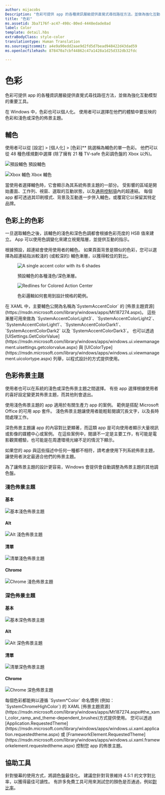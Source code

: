 ```yaml
---
author: mijacobs
Description: "色彩可提供 app 的各種資訊層級提供直覺式尋找路徑方法，並做為強化互動模型的重要工具。"
title: "色彩"
ms.assetid: 3ba7176f-ac47-498c-80ed-4448edade8ad
label: Color
template: detail.hbs
extraBodyClass: style-color
translationtype: Human Translation
ms.sourcegitcommit: a4e9a90edd2aae9d2fd5d7bead948422d43dad59
ms.openlocfilehash: 878470a7cbf44862c47a1428a1d25d332db32fdc

---
```


# 色彩

色彩可提供 app 的各種資訊層級提供直覺式尋找路徑方法，並做為強化互動模型的重要工具。

在 Windows 中，色彩也可以個人化。 使用者可以選擇在他們的體驗中要反映的色彩和淺色或深色的佈景主題。

## 輔色

使用者可以從 [設定] &gt; [個人化] &gt; [色彩]** 挑選稱為輔色的單一色彩。 他們可以從 48 種色樣規劃中選擇 (除了擁有 21 種 TV-safe 色彩調色盤的 Xbox 以外)。

<!-- Alternate version for the dev center. Need to add hex values. -->
![預設輔色](images/accentcolorswatch.png) 預設輔色

![Xbox 輔色](images/accentcolorswatch_xbox.png) Xbox 輔色



當使用者選擇輔色時，它會顯示為其系統佈景主題的一部分。 受影響的區域是開始畫面、工作列、視窗、選取的互動狀態，以及[通用控制項](https://dev.windows.com/design/controls-patterns)內的超連結。 每個 app 都可透過其印刷樣式、背景及互動進一步併入輔色，或覆寫它以保留其特定品牌。

## 色彩上的色彩

一旦選取輔色之後，該輔色的淺色和深色色調都會根據色彩亮度的 HSB 值來建立。 App 可以使用色調變化來建立視覺階層，並提供互動的指示。

根據預設，超連結會使用使用者的輔色。 如果頁面背景是類似的色彩，您可以選擇為超連結指派較淺的 (或較深的) 輔色漸層，以獲得較佳的對比。

<figure class="figure-img" >
    <img src="images/shades.png" alt="A single accent color with its 6 shades"  />
        <figcaption><p>預設輔色的各種淺色/深色漸層。</p>
</figcaption>
</figure>

<figure class="figure-img" >
    <img src="images/action_center_redline_zoom.png" alt="Redlines for Colored Action Center"  />
        <figcaption><p>色彩邏輯如何套用到設計規格的範例。</p>
</figcaption>
</figure>

<aside class="aside-dev">
    <div class="aside-dev-title">
    </div>
    <div class="aside-dev-content">
在 XAML 中，主要輔色公開為名稱為`SystemAccentColor` 的 [佈景主題資源](https://msdn.microsoft.com/library/windows/apps/Mt187274.aspx)。 這些漸層可用來做為 `SystemAccentColorLight3`、`SystemAccentColorLight2`、`SystemAccentColorLight1`、`SystemAccentColorDark1`、`SystemAccentColorDark2` 以及 `SystemAccentColorDark3`。 也可以透過 [UISettings.GetColorValue](https://msdn.microsoft.com/library/windows/apps/windows.ui.viewmanagement.uisettings.getcolorvalue.aspx) 與 [UIColorType](https://msdn.microsoft.com/library/windows/apps/windows.ui.viewmanagement.uicolortype.aspx) 列舉，以程式設計的方式提供使用。
    </div>
</aside>

## 色彩佈景主題

使用者也可以在系統的淺色或深色佈景主題之間選擇。 有些 app 選擇根據使用者的喜好設定變更其佈景主題，而其他則會退出。

使用淺色佈景主題的 app 適用於有關生產力 app 的案例。 範例是搭配 Microsoft Office 的可用 app 套件。 淺色佈景主題讓使用者能輕鬆閱讀冗長文字，以及長時間處理工作。

深色佈景主題讓 app 的內容對比更顯著，而這類 app 是可向使用者顯示大量視訊或影像的媒體中心或案例。 在這些案例中，閱讀不一定是主要工作，有可能是電影觀賞體驗，也可能是在周遭環境光線不足的情況下顯示。

如果您的 app 與這些描述中任何一種都不相符，請考慮使用下列系統佈景主題，讓使用者決定最適合他們的佈景主題。

為了讓佈景主題的設計更容易，Windows 會提供會自動調整為佈景主題的其他調色盤。

<!-- OP version -->
### 淺色佈景主題
#### 基本
![基本淺色佈景主題](images/themes-light-base.png)
#### Alt
![Alt 淺色佈景主題](images/themes-light-alt.png)
#### 清單
![清單淺色佈景主題](images/themes-light-list.png)
#### Chrome
![Chrome 淺色佈景主題](images/themes-light-chrome.png)
### 深色佈景主題
#### 基本
![基本深色佈景主題](images/themes-dark-base.png)
#### Alt
![Alt 深色佈景主題](images/themes-dark-alt.png)
#### 清單
![清單深色佈景主題](images/themes-dark-list.png)
#### Chrome
![Chrome 深色佈景主題](images/themes-dark-chrome.png)

<aside class="aside-dev">
    <div class="aside-dev-title">
    </div>
    <div class="aside-dev-content">
每個色彩都能夠以遵循 `System*Color` 命名慣例 (例如：`SystemChromeHighColor`) 的 XAML [佈景主題資源](https://msdn.microsoft.com/library/windows/apps/Mt187274.aspx#the_xaml_color_ramp_and_theme-dependent_brushes)方式提供使用。 您可以透過 [Application.RequestedTheme](https://msdn.microsoft.com/library/windows/apps/windows.ui.xaml.application.requestedtheme.aspx) 或 [FrameworkElement.RequestedTheme](https://msdn.microsoft.com/library/windows/apps/windows.ui.xaml.frameworkelement.requestedtheme.aspx) 控制您 app 的佈景主題。
    </div>
</aside>

## 協助工具

針對螢幕的使用方式，將調色盤最佳化。 建議您針對背景維持 4.5:1 的文字對比率，以獲得最佳可讀性。 有許多免費工具可用來測試您的顏色是否通過，例如[對比率](http://leaverou.github.io/contrast-ratio/)。



<!--HONumber=Jun16_HO4-->


